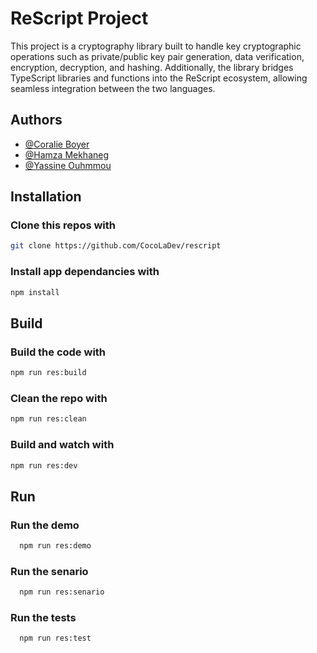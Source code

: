 
# ReScript Project

This project is a cryptography library built to handle key cryptographic operations such as private/public key pair generation, data verification, encryption, decryption, and hashing. Additionally, the library bridges TypeScript libraries and functions into the ReScript ecosystem, allowing seamless integration between the two languages.

## Authors

- [@Coralie Boyer](https://github.com/coralieBo)
- [@Hamza Mekhaneg](https://github.com/hmzaakun)
- [@Yassine Ouhmmou](https://github.com/Yassine94110)

## Installation

### Clone this repos with

```bash
git clone https://github.com/CocoLaDev/rescript
```

### Install app dependancies with
```bash
npm install
```
## Build

### Build the code with

```bash
npm run res:build
```

### Clean the repo with
```bash
npm run res:clean
```

### Build and watch with
```bash
npm run res:dev
```
## Run 

### Run the demo

```bash
  npm run res:demo
```


### Run the senario

```bash
  npm run res:senario
```

### Run the tests

```bash
  npm run res:test
```